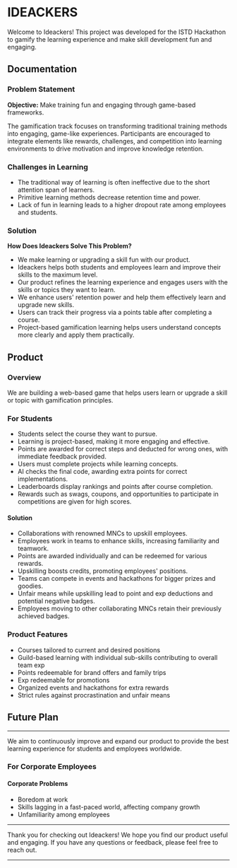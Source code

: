# IDEACKERS

Welcome to Ideackers! This project was developed for the ISTD Hackathon to gamify the learning experience and make skill development fun and engaging.

## Documentation

### Problem Statement

**Objective:** Make training fun and engaging through game-based frameworks.

The gamification track focuses on transforming traditional training methods into engaging, game-like experiences. Participants are encouraged to integrate elements like rewards, challenges, and competition into learning environments to drive motivation and improve knowledge retention.

### Challenges in Learning

- The traditional way of learning is often ineffective due to the short attention span of learners.
- Primitive learning methods decrease retention time and power.
- Lack of fun in learning leads to a higher dropout rate among employees and students.

### Solution

**How Does Ideackers Solve This Problem?**

- We make learning or upgrading a skill fun with our product.
- Ideackers helps both students and employees learn and improve their skills to the maximum level.
- Our product refines the learning experience and engages users with the skills or topics they want to learn.
- We enhance users' retention power and help them effectively learn and upgrade new skills.
- Users can track their progress via a points table after completing a course.
- Project-based gamification learning helps users understand concepts more clearly and apply them practically.

## Product

### Overview

We are building a web-based game that helps users learn or upgrade a skill or topic with gamification principles.

### For Students

- Students select the course they want to pursue.
- Learning is project-based, making it more engaging and effective.
- Points are awarded for correct steps and deducted for wrong ones, with immediate feedback provided.
- Users must complete projects while learning concepts.
- AI checks the final code, awarding extra points for correct implementations.
- Leaderboards display rankings and points after course completion.
- Rewards such as swags, coupons, and opportunities to participate in competitions are given for high scores.

#### Solution

- Collaborations with renowned MNCs to upskill employees.
- Employees work in teams to enhance skills, increasing familiarity and teamwork.
- Points are awarded individually and can be redeemed for various rewards.
- Upskilling boosts credits, promoting employees' positions.
- Teams can compete in events and hackathons for bigger prizes and goodies.
- Unfair means while upskilling lead to point and exp deductions and potential negative badges.
- Employees moving to other collaborating MNCs retain their previously achieved badges.

### Product Features

- Courses tailored to current and desired positions
- Guild-based learning with individual sub-skills contributing to overall team exp
- Points redeemable for brand offers and family trips
- Exp redeemable for promotions
- Organized events and hackathons for extra rewards
- Strict rules against procrastination and unfair means

## Future Plan

---

We aim to continuously improve and expand our product to provide the best learning experience for students and employees worldwide.

### For Corporate Employees

#### Corporate Problems

- Boredom at work
- Skills lagging in a fast-paced world, affecting company growth
- Unfamiliarity among employees

---

Thank you for checking out Ideackers! We hope you find our product useful and engaging. If you have any questions or feedback, please feel free to reach out.

---

